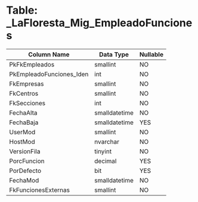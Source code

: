 # Table: _LaFloresta_Mig_EmpleadoFunciones

| Column Name | Data Type | Nullable |
|-------------|-----------|----------|
| PkFkEmpleados | smallint | NO |
| PkEmpleadoFunciones_Iden | int | NO |
| FkEmpresas | smallint | NO |
| FkCentros | smallint | NO |
| FkSecciones | int | NO |
| FechaAlta | smalldatetime | NO |
| FechaBaja | smalldatetime | YES |
| UserMod | smallint | NO |
| HostMod | nvarchar | NO |
| VersionFila | tinyint | NO |
| PorcFuncion | decimal | YES |
| PorDefecto | bit | YES |
| FechaMod | smalldatetime | NO |
| FkFuncionesExternas | smallint | NO |
